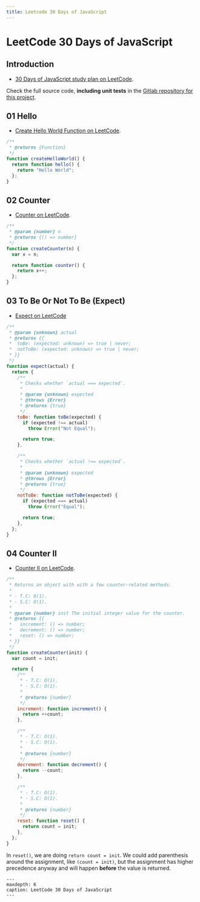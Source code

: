 ```yaml
---
title: Leetcode 30 Days of JavaScript
---
```


# LeetCode 30 Days of JavaScript

## Introduction

- [30 Days of JavaScript study plan on LeetCode](https://leetcode.com/studyplan/30-days-of-javascript/).

Check the full source code, **including unit tests** in the [Gitlab repository for this project](https://gitlab.com/devhowto/dev-how-to/-/tree/main/src/javascript/leetcode30day/src).


## 01 Hello

- [Create Hello World Function on LeetCode](https://leetcode.com/problems/create-hello-world-function/description/?envType=study-plan-v2&envId=30-days-of-javascript).

```javascript
/**
 * @returns {Function}
 */
function createHelloWorld() {
  return function hello() {
    return "Hello World";
  };
}
```

## 02 Counter

- [Counter on LeetCode](https://leetcode.com/problems/counter/description/?envType=study-plan-v2&envId=30-days-of-javascript).

```javascript
/**
 * @param {number} n
 * @returns {() => number}
 */
function createCounter(n) {
  var x = n;

  return function counter() {
    return x++;
  };
}
```

## 03 To Be Or Not To Be (Expect)

- [Expect on LeetCode](https://leetcode.com/problems/to-be-or-not-to-be/description/?envType=study-plan-v2&envId=30-days-of-javascript)

```javascript
/**
 * @param {unknown} actual
 * @returns {{
 *  toBe: (expected: unknown) => true | never;
 *  notToBe: (expected: unknown) => true | never;
 * }}
 */
function expect(actual) {
  return {
    /**
     * Checks whether `actual === expected`.
     *
     * @param {unknown} expected
     * @throws {Error}
     * @returns {true}
     */
    toBe: function toBe(expected) {
      if (expected !== actual)
        throw Error("Not Equal");

      return true;
    },

    /**
     * Checks whether `actual !== expected`.
     *
     * @param {unknown} expected
     * @throws {Error}
     * @returns {true}
     */
    notToBe: function notToBe(expected) {
      if (expected === actual)
        throw Error("Equal");

      return true;
    },
  };
}
```

## 04 Counter II

- [Counter II on LeetCode](https://leetcode.com/problems/counter-ii/?envType=study-plan-v2&envId=30-days-of-javascript).

```javascript
/**
 * Returns an object with with a few counter-related methods.
 *
 * - T.C: O(1).
 * - S.C: O(1).
 *
 * @param {number} init The initial integer value for the counter.
 * @returns {{
 *   increment: () => number;
 *   decrement: () => number;
 *   reset: () => number;
 * }}
 */
function createCounter(init) {
  var count = init;

  return {
    /**
     * - T.C: O(1).
     * - S.C: O(1).
     *
     * @returns {number}
     */
    increment: function increment() {
      return ++count;
    },

    /**
     * - T.C: O(1).
     * - S.C: O(1).
     *
     * @returns {number}
     */
    decrement: function decrement() {
      return --count;
    },

    /**
     * - T.C: O(1).
     * - S.C: O(1).
     *
     * @returns {number}
     */
    reset: function reset() {
      return count = init;
    },
  };
}
```

In `reset()`, we are doing `return count = init`.
We could add parenthesis around the assignment, like `(count = init)`, but the assignment has higher precedence anyway and will happen **before** the value is returned.

```{toctree}
---
maxdepth: 6
caption: LeetCode 30 Days of JavaScript
---
```

